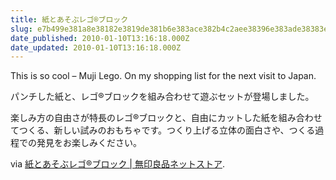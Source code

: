 ```yaml
---
title: 紙とあそぶレゴ®ブロック
slug: e7b499e381a8e38182e3819de381b6e383ace382b4c2aee38396e383ade38383e382af
date_published: 2010-01-10T13:16:18.000Z
date_updated: 2010-01-10T13:16:18.000Z
---
```


This is so cool – Muji Lego. On my shopping list for the next visit to Japan.

パンチした紙と、レゴ®ブロックを組み合わせて遊ぶセットが登場しました。

楽しみ方の自由さが特長のレゴ®ブロックと、自由にカットした紙を組み合わせてつくる、新しい試みのおもちゃです。つくり上げる立体の面白さや、つくる過程での発見をお楽しみください。

via [紙とあそぶレゴ®ブロック | 無印良品ネットストア](http://www.muji.net/store/pc/user/campaign/campaign091113_01.jsp).
